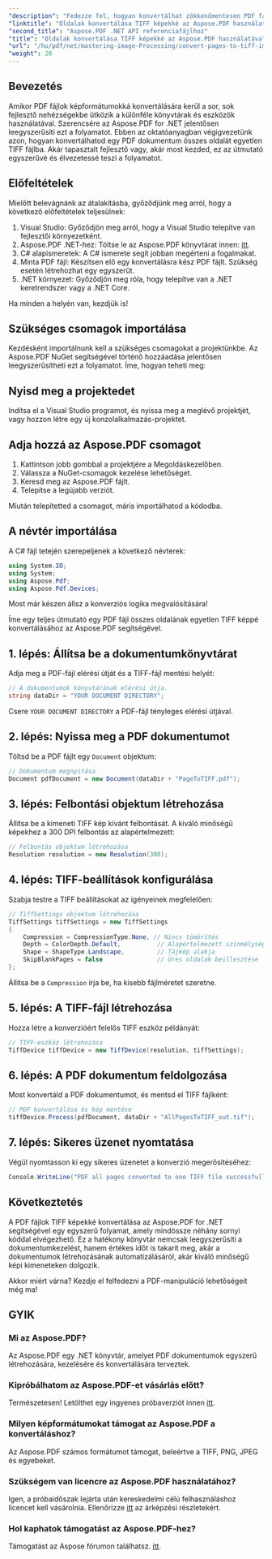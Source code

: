 ```yaml
---
"description": "Fedezze fel, hogyan konvertálhat zökkenőmentesen PDF fájlokat kiváló minőségű TIFF képekké az Aspose.PDF .NET könyvtár segítségével. Ez a lépésről lépésre bemutató útmutató világos utasításokat és kódpéldákat tartalmaz."
"linktitle": "Oldalak konvertálása TIFF képekké az Aspose.PDF használatával .NET-ben"
"second_title": "Aspose.PDF .NET API referenciafájlhoz"
"title": "Oldalak konvertálása TIFF képekké az Aspose.PDF használatával .NET-ben"
"url": "/hu/pdf/net/mastering-image-Processing/convert-pages-to-tiff-images/"
"weight": 20
---
```


## Bevezetés

Amikor PDF fájlok képformátumokká konvertálására kerül a sor, sok fejlesztő nehézségekbe ütközik a különféle könyvtárak és eszközök használatával. Szerencsére az Aspose.PDF for .NET jelentősen leegyszerűsíti ezt a folyamatot. Ebben az oktatóanyagban végigvezetünk azon, hogyan konvertálhatod egy PDF dokumentum összes oldalát egyetlen TIFF fájlba. Akár tapasztalt fejlesztő vagy, akár most kezded, ez az útmutató egyszerűvé és élvezetessé teszi a folyamatot.

## Előfeltételek

Mielőtt belevágnánk az átalakításba, győződjünk meg arról, hogy a következő előfeltételek teljesülnek:

1. Visual Studio: Győződjön meg arról, hogy a Visual Studio telepítve van fejlesztői környezetként.
2. Aspose.PDF .NET-hez: Töltse le az Aspose.PDF könyvtárat innen: [itt](https://releases.aspose.com/pdf/net/).
3. C# alapismeretek: A C# ismerete segít jobban megérteni a fogalmakat.
4. Minta PDF fájl: Készítsen elő egy konvertálásra kész PDF fájlt. Szükség esetén létrehozhat egy egyszerűt.
5. .NET környezet: Győződjön meg róla, hogy telepítve van a .NET keretrendszer vagy a .NET Core.

Ha minden a helyén van, kezdjük is!

## Szükséges csomagok importálása

Kezdésként importálnunk kell a szükséges csomagokat a projektünkbe. Az Aspose.PDF NuGet segítségével történő hozzáadása jelentősen leegyszerűsítheti ezt a folyamatot. Íme, hogyan teheti meg:

## Nyisd meg a projektedet

Indítsa el a Visual Studio programot, és nyissa meg a meglévő projektjét, vagy hozzon létre egy új konzolalkalmazás-projektet.

## Adja hozzá az Aspose.PDF csomagot

1. Kattintson jobb gombbal a projektjére a Megoldáskezelőben.
2. Válassza a NuGet-csomagok kezelése lehetőséget.
3. Keresd meg az Aspose.PDF fájlt.
4. Telepítse a legújabb verziót.

Miután telepítetted a csomagot, máris importálhatod a kódodba.

##  A névtér importálása

A C# fájl tetején szerepeljenek a következő névterek:

```csharp
using System.IO;
using System;
using Aspose.Pdf;
using Aspose.Pdf.Devices;
```

Most már készen állsz a konverziós logika megvalósítására!

Íme egy teljes útmutató egy PDF fájl összes oldalának egyetlen TIFF képpé konvertálásához az Aspose.PDF segítségével.

## 1. lépés: Állítsa be a dokumentumkönyvtárat

Adja meg a PDF-fájl elérési útját és a TIFF-fájl mentési helyét:

```csharp
// A dokumentumok könyvtárának elérési útja.
string dataDir = "YOUR DOCUMENT DIRECTORY";
```

Csere `YOUR DOCUMENT DIRECTORY` a PDF-fájl tényleges elérési útjával.

## 2. lépés: Nyissa meg a PDF dokumentumot

Töltsd be a PDF fájlt egy `Document` objektum:

```csharp
// Dokumentum megnyitása
Document pdfDocument = new Document(dataDir + "PageToTIFF.pdf");
```

## 3. lépés: Felbontási objektum létrehozása

Állítsa be a kimeneti TIFF kép kívánt felbontását. A kiváló minőségű képekhez a 300 DPI felbontás az alapértelmezett:

```csharp
// Felbontás objektum létrehozása
Resolution resolution = new Resolution(300);
```

## 4. lépés: TIFF-beállítások konfigurálása

Szabja testre a TIFF beállításokat az igényeinek megfelelően:

```csharp
// TiffSettings objektum létrehozása
TiffSettings tiffSettings = new TiffSettings
{
    Compression = CompressionType.None, // Nincs tömörítés
    Depth = ColorDepth.Default,          // Alapértelmezett színmélység
    Shape = ShapeType.Landscape,         // Tájkép alakja
    SkipBlankPages = false               // Üres oldalak beillesztése
};
```

Állítsa be a `Compression` írja be, ha kisebb fájlméretet szeretne.

## 5. lépés: A TIFF-fájl létrehozása

Hozza létre a konverzióért felelős TIFF eszköz példányát:

```csharp
// TIFF-eszköz létrehozása
TiffDevice tiffDevice = new TiffDevice(resolution, tiffSettings);
```

## 6. lépés: A PDF dokumentum feldolgozása

Most konvertáld a PDF dokumentumot, és mentsd el TIFF fájlként:

```csharp
// PDF konvertálása és kép mentése
tiffDevice.Process(pdfDocument, dataDir + "AllPagesToTIFF_out.tif");
```

## 7. lépés: Sikeres üzenet nyomtatása

Végül nyomtasson ki egy sikeres üzenetet a konverzió megerősítéséhez:

```csharp
Console.WriteLine("PDF all pages converted to one TIFF file successfully!");
```

## Következtetés

A PDF fájlok TIFF képekké konvertálása az Aspose.PDF for .NET segítségével egy egyszerű folyamat, amely mindössze néhány sornyi kóddal elvégezhető. Ez a hatékony könyvtár nemcsak leegyszerűsíti a dokumentumkezelést, hanem értékes időt is takarít meg, akár a dokumentumok létrehozásának automatizálásáról, akár kiváló minőségű képi kimeneteken dolgozik. 

Akkor miért várna? Kezdje el felfedezni a PDF-manipuláció lehetőségeit még ma!

## GYIK

### Mi az Aspose.PDF?
Az Aspose.PDF egy .NET könyvtár, amelyet PDF dokumentumok egyszerű létrehozására, kezelésére és konvertálására terveztek.

### Kipróbálhatom az Aspose.PDF-et vásárlás előtt?
Természetesen! Letölthet egy ingyenes próbaverziót innen [itt](https://releases.aspose.com/).

### Milyen képformátumokat támogat az Aspose.PDF a konvertáláshoz?
Az Aspose.PDF számos formátumot támogat, beleértve a TIFF, PNG, JPEG és egyebeket.

### Szükségem van licencre az Aspose.PDF használatához?
Igen, a próbaidőszak lejárta után kereskedelmi célú felhasználáshoz licencet kell vásárolnia. Ellenőrizze [itt](https://purchase.aspose.com/) az árképzési részletekért.

### Hol kaphatok támogatást az Aspose.PDF-hez?
Támogatást az Aspose fórumon találhatsz. [itt](https://forum.aspose.com/c/pdf/10).